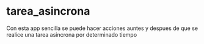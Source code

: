 # tarea_asincrona

Con esta app sencilla se puede hacer acciones auntes y despues de que se realice una tarea asincrona por determinado tiempo

